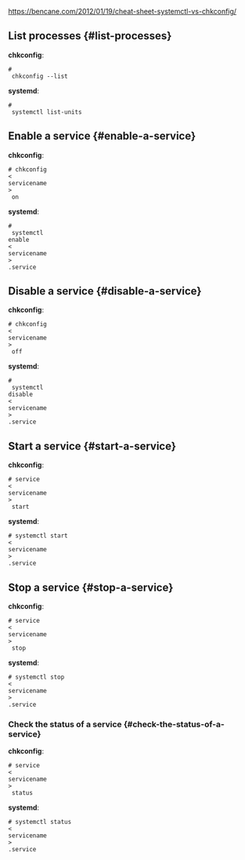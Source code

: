 https://bencane.com/2012/01/19/cheat-sheet-systemctl-vs-chkconfig/



## List processes {#list-processes}

**chkconfig**:

```
#
 chkconfig --list
```

**systemd**:

```
#
 systemctl list-units
```

## Enable a service {#enable-a-service}

**chkconfig**:

```
# chkconfig 
<
servicename
>
 on
```

**systemd**:

```
#
 systemctl 
enable
<
servicename
>
.service
```

## Disable a service {#disable-a-service}

**chkconfig**:

```
# chkconfig 
<
servicename
>
 off
```

**systemd**:

```
#
 systemctl 
disable
<
servicename
>
.service
```

## Start a service {#start-a-service}

**chkconfig**:

```
# service 
<
servicename
>
 start
```

**systemd**:

```
# systemctl start 
<
servicename
>
.service
```

## Stop a service {#stop-a-service}

**chkconfig**:

```
# service 
<
servicename
>
 stop
```

**systemd**:

```
# systemctl stop 
<
servicename
>
.service
```

### Check the status of a service {#check-the-status-of-a-service}

**chkconfig**:

```
# service 
<
servicename
>
 status
```

**systemd**:

```
# systemctl status 
<
servicename
>
.service
```



